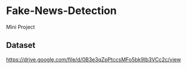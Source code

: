 # Fake-News-Detection
Mini Project

## Dataset
https://drive.google.com/file/d/0B3e3qZpPtccsMFo5bk9Ib3VCc2c/view
